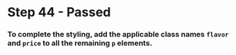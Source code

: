 # Step 44 - Passed

### To complete the styling, add the applicable class names `flavor` and `price` to all the remaining `p` elements.